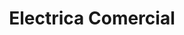 ---
title: "Electrica Comercial"
url: /ciudad-autonoma-de-buenos-aires/electrica-comercial/
shop: eléctrico
---